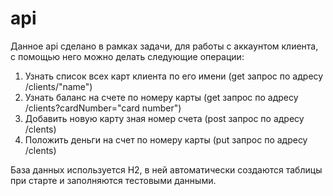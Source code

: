 # api

Данное api сделано в рамках задачи, для работы с аккаунтом клиента, с помощью него можно делать следующие операции:
  1) Узнать список всех карт клиента по его имени (get запрос по адресу /clients/"name")
  2) Узнать баланс на счете по номеру карты (get запрос по адресу /clients?cardNumber="card number")
  3) Добавить новую карту зная номер счета (post запрос по адресу /clents)
  4) Положить деньги на счет по номеру карты (put запрос по адресу /clents)

База данных используется H2, в ней автоматически создаются таблицы при старте и заполняются тестовыми данными. 
